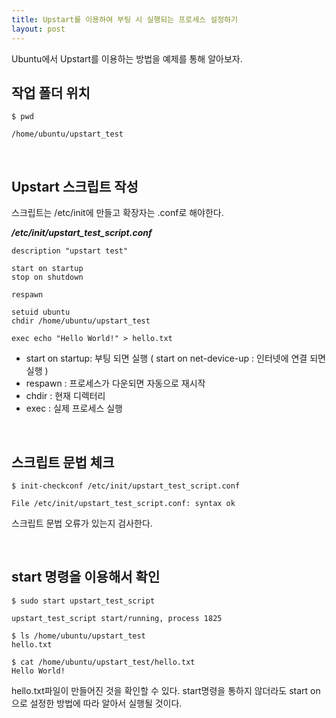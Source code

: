 ```yaml
---
title: Upstart를 이용하여 부팅 시 실행되는 프로세스 설정하기
layout: post
---
```


Ubuntu에서 Upstart를 이용하는 방법을 예제를 통해 알아보자.


## 작업 폴더 위치

```
$ pwd

/home/ubuntu/upstart_test
```  

<br>  

## Upstart 스크립트 작성  

스크립트는 /etc/init에 만들고 확장자는 .conf로 해야한다.  


__*/etc/init/upstart_test_script.conf*__  

```
description "upstart test"

start on startup
stop on shutdown

respawn

setuid ubuntu
chdir /home/ubuntu/upstart_test

exec echo "Hello World!" > hello.txt
```  

- start on startup: 부팅 되면 실행 ( start on net-device-up : 인터넷에 연결 되면 실행 )  
- respawn : 프로세스가 다운되면 자동으로 재시작  
- chdir : 현재 디렉터리  
- exec : 실제 프로세스 실행  


<br>  

## 스크립트 문법 체크  


```
$ init-checkconf /etc/init/upstart_test_script.conf

File /etc/init/upstart_test_script.conf: syntax ok
```  
스크립트 문법 오류가 있는지 검사한다.  

<br>  

## start 명령을 이용해서 확인  

```
$ sudo start upstart_test_script

upstart_test_script start/running, process 1825

$ ls /home/ubuntu/upstart_test
hello.txt

$ cat /home/ubuntu/upstart_test/hello.txt
Hello World!
```  

hello.txt파일이 만들어진 것을 확인할 수 있다.
start명령을 통하지 않더라도 start on 으로 설정한 방법에 따라 알아서 실행될 것이다.
